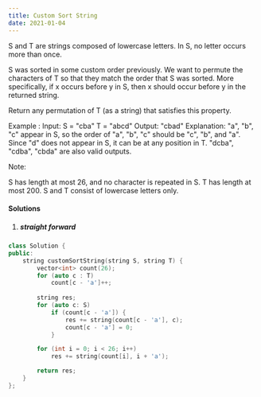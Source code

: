 ```yaml
---
title: Custom Sort String
date: 2021-01-04
---
```

S and T are strings composed of lowercase letters. In S, no letter occurs more than once.

S was sorted in some custom order previously. We want to permute the characters of T so that they match the order that S was sorted. More specifically, if x occurs before y in S, then x should occur before y in the returned string.

Return any permutation of T (as a string) that satisfies this property.

Example :
Input: 
S = "cba"
T = "abcd"
Output: "cbad"
Explanation: 
"a", "b", "c" appear in S, so the order of "a", "b", "c" should be "c", "b", and "a". 
Since "d" does not appear in S, it can be at any position in T. "dcba", "cdba", "cbda" are also valid outputs.
 

Note:

S has length at most 26, and no character is repeated in S.
T has length at most 200.
S and T consist of lowercase letters only.

#### Solutions

1. ##### straight forward

```cpp
class Solution {
public:
    string customSortString(string S, string T) {
        vector<int> count(26);
        for (auto c : T)
            count[c - 'a']++;
    
        string res;
        for (auto c: S)
            if (count[c - 'a']) {
                res += string(count[c - 'a'], c);
                count[c - 'a'] = 0;
            }

        for (int i = 0; i < 26; i++)
            res += string(count[i], i + 'a');

        return res;
    }
};
```